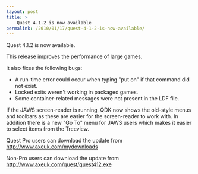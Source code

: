 ```yaml
---
layout: post
title: >
    Quest 4.1.2 is now available
permalink: /2010/01/17/quest-4-1-2-is-now-available/
---
```

Quest 4.1.2 is now available.

This release improves the performance of large games.

It also fixes the following bugs:
<ul>
	<li>A run-time error could occur when typing "put on" if that command did not exist.</li>
	<li>Locked exits weren't working in packaged games.</li>
	<li>Some container-related messages were not present in the LDF file.</li>
</ul>
If the JAWS screen-reader is running, QDK now shows the old-style menus and toolbars as these are easier for the screen-reader to work with. In addition there is a new "Go To" menu for JAWS users which makes it easier to select items from the Treeview.

Quest Pro users can download the update from <a href="http://www.axeuk.com/mydownloads">http://www.axeuk.com/mydownloads</a>

Non-Pro users can download the update from <a href="http://www.axeuk.com/quest/quest412.exe">http://www.axeuk.com/quest/quest412.exe</a>
